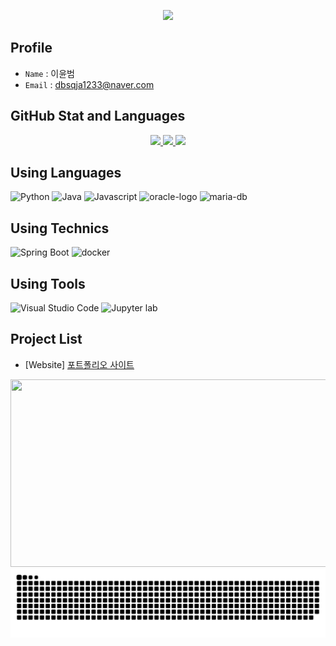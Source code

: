 <p align='center'>
  <a href="https://github.com/leeyb12">
    <img src="https://capsule-render.vercel.app/api?type=rect&height=250&color=gradient&text=leeyb12%20Repository&reversal=true&fontColor=00FF00&fontAlign=50&fontAlignY=50&animation=scaleIn"/>
  </a>
</p>

## Profile
- `Name` : 이윤범
- `Email` : dbsqja1233@naver.com
 
## GitHub Stat and Languages
<!-- username은 본인걸로 -->
<p align='center'>
  <a href="https://github.com/leeyb12">
    <img src="https://github-readme-stats.vercel.app/api?username=leeyb12&theme=tokyonight&show_icons=true"/>
    <img src="https://github-readme-stats.vercel.app/api/top-langs/?username=leeyb12&theme=tokyonight&layout=compact"/>
    <img width="70%" src="https://github-readme-streak-stats.herokuapp.com?user=HawSJun&theme=onedark&hide_border=true"/>
  </a>
</p>

## Using Languages
<p align='left'>
    <img height="40" src="https://img.icons8.com/?size=100&id=l75OEUJkPAk4&format=png&color=000000" title="Python">
    <img height="40" src="https://img.icons8.com/?size=100&id=Pd2x9GWu9ovX&format=png&color=000000" title="Java">
    <img height="40" src="https://img.icons8.com/?size=100&id=108784&format=png&color=000000" title="Javascript">
    <img width="40" height="40" src="https://img.icons8.com/nolan/64/oracle-logo.png" alt="oracle-logo" title="Oracle">
    <img width="40" height="40" src="https://img.icons8.com/fluency/48/maria-db.png" alt="maria-db" title="MySQL/MariaDB">
</p>

## Using Technics
<p align='left'> 
  <img height="40" src="https://img.icons8.com/?size=100&id=90519&format=png&color=000000" title="Spring Boot">   
  <img width="40" height="40" src="https://img.icons8.com/fluency/48/docker.png" alt="docker" title="Docker">
  <!-- 
  <img height="40" src="https://img.icons8.com/?size=100&id=O6SWwpPIM0GB&format=png&color=000000" title="PyTorch">  
  -->
</p>

## Using Tools
<p align='left'>
  <img height="40" src="https://img.icons8.com/?size=100&id=9OGIyU8hrxW5&format=png&color=000000" title="Visual Studio Code">
  <img height="40" src="https://img.icons8.com/?size=100&id=J0SgMWzAxqFj&format=png&color=000000" title="Jupyter lab">
    
</p>

## Project List
- [Website] <a href="http://bjava.iptime.org:8887">포트폴리오 사이트</a>

<a href="https://www.gitanimals.org/en_US?utm_medium=image&utm_source=leeyb12&utm_content=farm">
<img
  src="https://render.gitanimals.org/farms/leeyb12"
  width="600"
  height="300"
/>
</a>

<img src="https://raw.githubusercontent.com/Platane/snk/output/github-contribution-grid-snake.svg" />
